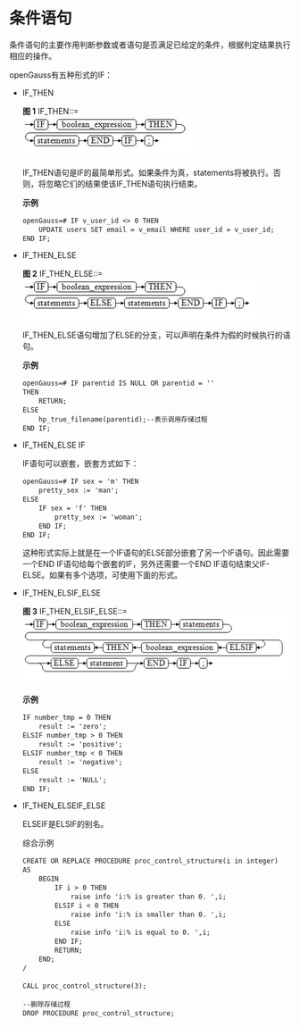 # 条件语句<a name="ZH-CN_TOPIC_0289900029"></a>

条件语句的主要作用判断参数或者语句是否满足已给定的条件，根据判定结果执行相应的操作。

openGauss有五种形式的IF：

-   IF\_THEN

    **图 1**  IF\_THEN::=<a name="zh-cn_topic_0283137283_zh-cn_topic_0237122233_zh-cn_topic_0059778300_f49f3826ed5ce406fb823979bb5693d75"></a>  
    ![](figures/IF_THEN.jpg "IF_THEN")

    IF\_THEN语句是IF的最简单形式。如果条件为真，statements将被执行。否则，将忽略它们的结果使该IF\_THEN语句执行结束。

    **示例**

    ```
    openGauss=# IF v_user_id <> 0 THEN
        UPDATE users SET email = v_email WHERE user_id = v_user_id;
    END IF;
    ```

-   IF\_THEN\_ELSE

    **图 2**  IF\_THEN\_ELSE::=<a name="zh-cn_topic_0283137283_zh-cn_topic_0237122233_zh-cn_topic_0059778300_f7793c47dee9842d3979aac9ebde3668d"></a>  
    ![](figures/IF_THEN_ELSE.jpg "IF_THEN_ELSE")

    IF\_THEN\_ELSE语句增加了ELSE的分支，可以声明在条件为假的时候执行的语句。

    **示例**

    ```
    openGauss=# IF parentid IS NULL OR parentid = ''
    THEN
        RETURN;
    ELSE
        hp_true_filename(parentid);--表示调用存储过程
    END IF;
    ```

-   IF\_THEN\_ELSE IF

    IF语句可以嵌套，嵌套方式如下：

    ```
    openGauss=# IF sex = 'm' THEN
        pretty_sex := 'man';
    ELSE
        IF sex = 'f' THEN
            pretty_sex := 'woman';
        END IF;
    END IF;
    ```

    这种形式实际上就是在一个IF语句的ELSE部分嵌套了另一个IF语句。因此需要一个END IF语句给每个嵌套的IF，另外还需要一个END IF语句结束父IF-ELSE。如果有多个选项，可使用下面的形式。

-   IF\_THEN\_ELSIF\_ELSE

    **图 3**  IF\_THEN\_ELSIF\_ELSE::=<a name="zh-cn_topic_0283137283_zh-cn_topic_0237122233_zh-cn_topic_0059778300_f4be1510408244e98832b9ac2cf1c9ea9"></a>  
    ![](figures/IF_THEN_ELSIF_ELSE.png "IF_THEN_ELSIF_ELSE")

    **示例**

    ```
    IF number_tmp = 0 THEN
        result := 'zero';
    ELSIF number_tmp > 0 THEN 
        result := 'positive';
    ELSIF number_tmp < 0 THEN
        result := 'negative';
    ELSE
        result := 'NULL';
    END IF;
    ```

-   IF\_THEN\_ELSEIF\_ELSE

    ELSEIF是ELSIF的别名。

    综合示例

    ```
    CREATE OR REPLACE PROCEDURE proc_control_structure(i in integer) 
    AS
        BEGIN
            IF i > 0 THEN
                raise info 'i:% is greater than 0. ',i; 
            ELSIF i < 0 THEN
                raise info 'i:% is smaller than 0. ',i; 
            ELSE
                raise info 'i:% is equal to 0. ',i; 
            END IF;
            RETURN;
        END;
    /
    
    CALL proc_control_structure(3);
    
    --删除存储过程
    DROP PROCEDURE proc_control_structure;
    ```


